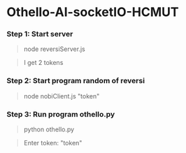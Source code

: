 # Othello-AI-socketIO-HCMUT
### Step 1: Start server
> node reversiServer.js

> I get 2 tokens

### Step 2: Start program random of reversi
> node nobiClient.js "token"

### Step 3: Run program othello.py
> python othello.py

> Enter token: "token"

	